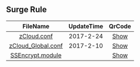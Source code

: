 ## Surge Rule
FileName|UpdateTime|QrCode
:---------:|:---------:|:---------:
[zCloud.conf](https://raw.githubusercontent.com/zClouds/Conf/master/File/Surge/zCloud.conf) |2017-2-24|[Show](http://qr.liantu.com/api.php?&w=500&text=https://raw.githubusercontent.com/zClouds/Conf/master/File/Surge/zCloud.conf)
[zCloud_Global.conf](https://raw.githubusercontent.com/zClouds/Conf/master/File/Surge/zCloud_Global.conf)|2017-2-10|[Show](http://qr.liantu.com/api.php?&w=500&text=https://raw.githubusercontent.com/zClouds/Conf/master/File/Surge/zCloud_Global.conf)
[SSEncrypt.module](https://github.com/zClouds/Conf/raw/master/File/Surge/SSEncrypt.module)||[Show](http://qr.liantu.com/api.php?&w=500&text=https://github.com/Brywmzl/Conf/raw/master/File/Surge/SSEncrypt.module)

